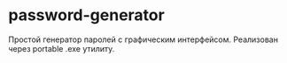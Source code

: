 # password-generator
Простой генератор паролей с графическим интерфейсом. Реализован через portable .exe утилиту.
